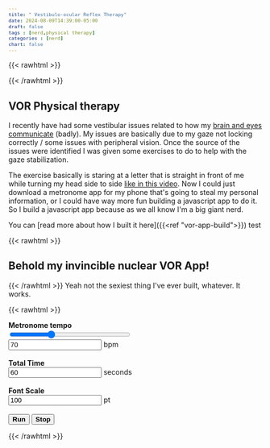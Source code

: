 ```yaml
---
title: " Vestibulo-ocular Reflex Therapy"
date: 2024-08-09T14:39:00-05:00
draft: false
tags : [nerd,physical therapy]
categories : [nerd]
chart: false
---
```


{{< rawhtml >}}
<script src="
https://cdn.jsdelivr.net/npm/js-cookie@3.0.5/dist/js.cookie.min.js
"></script>

<style>
    .target {
        font-size:36pt;
        font-weight:bold;
        position:sticky;
        border: none;  
        background:white;
        width:100%;
        height:100vh;
        top:0;
        left:0;
        z-index:100000;
        text-align: center;
        vertical-align: middle;  
        padding-top:calc(50vh - 30pt);
        display:none;
    }

    .target button {
        font-size:12pt;
    }

    label, button {
        font-weight:bold;
    }

    pre {
        font-size:80%;
    }

    .container {
        position:absolute;
        top:0;
        left:0;
        width:100%;
        height:100%;
        border: none; 
    }

    #note {
        font-size:12pt;
        font-weight:normal;
        color:black;
        position:absolute;
        top:0;
        left:0;
    }

    #drag{
        border:none; 
        display:block;
        position:absolute;
    }

    #TargetSpan{
        border: none;
    }

    .point:hover {
        cursor:pointer;
    }
  </style> 
<!--
<div class='target' id="theletter">A
<br>
<form>
<button type="button" onclick="stop();">Stop</button>
</form>
</div>
-->
{{< /rawhtml >}}

## VOR Physical therapy

I recently have had some vestibular issues related to how my [brain and eyes communicate](https://www.physio-pedia.com/Vestibulo-Ocular_Reflex) (badly). My issues are basically due to my gaze not locking correctly / some issues with peripheral vision. Once the source of the issues were identified I was given some exercises to do to help with the gaze stabilization. 


The exercise basically is staring at a letter that is straight in front of me while turning my head side to side
[like in this video](https://youtu.be/Mk7v9r4acQU?t=236). Now I could just download a metronome app for my phone that's going to steal 
my personal information, or I could have way more fun building a javascript app to do it. So I build a javascript app because as we all 
know I'm a big giant nerd.

You can [read more about how I built it here]({{<ref "vor-app-build">}}) test
<!--more--> 
{{< rawhtml >}}
<script>
    var mutants = new Audio('/inm.mp3');

    function playMutants() {
        mutants.play();
    }
</script>

<h2 class="point" onClick='playMutants()'>Behold my invincible nuclear VOR App!</h2>
{{< /rawhtml >}}
Yeah not the sexiest thing I've ever built, whatever. It works.

{{< rawhtml >}}
<form>
    <!-- <button  type="button" onclick="javascript:runProj();">Run</button > <br/> -->
    <label>Metronome tempo</label><br/>
    <input type="range" min="30" max="150" value="70" class="slider" id="tempo" onchange="settempo(this.value)" style="width:18em">
    <br/>
    <input type="text" id="tempoText" value="70" onchange="settempo2(this.value)"></input> bpm
    <br/>
    <br/>
    <label>Total Time</label><br/>
    <input type="text" id="timelimit" value="60" onchange="setTime(this.value)"></input> seconds
    <br/>
    <br/>
    <label>Font Scale</label><br/>
    <input type="text" id="fontSize" value="100" onchange="setFontScale(this.value)"></input> pt
    <br/>
    <br/>
    <button type="button" onclick="run();">Run</button>
    <button type="button" onclick="stop();">Stop</button>
    <!-- <button type="button" onclick="show();">Show!</button> -->
</form>

<script>
    var running = false;
    var timeLimit = 60.0;
    var tempo = 70;
    var delay = 1000.0 * 60.0 / tempo;
    var tick = new Audio('/metronome.mp3');
    var booong = new Audio('/boooong.mp3');
    var endTime = Date.now();

    var calcTop = 0;
    var calcLeft = 0;
    var fontScalar = 24;
    //audio.play();
    var updatingFontSize = false;

    function isNumber(value) {
    return typeof value === 'number';
    }

    function settempo(v) {
        tempo = v
        delay = 1000.0 * 60.0 / tempo - 24.0;
        document.getElementById("tempoText").value = tempo;
    }


    function settempo2(v) {
        tempo = v;
        delay = 1000.0 * 60.0 / tempo; // - 24.0;
        document.getElementById("tempo").value = tempo;
        //runProj(); 
    }

    function setFontScale(v) {
        if (updatingFontSize) {return;}

        fontScaler = parseInt(v);
        //console.log(fontScaler);
        document.getElementById("TargetSpan").style.fontSize = v + "pt"
    }

    function setFontScale2(v) {
        //alert(v);
        //setFontScale(v);
        fontScaler = v;
        updatingFontSize = true;
        document.getElementById("TargetSpan").style.fontSize = v + "pt"
        document.getElementById("fontSize").value = v;
        updatingFontSize = false;
    }

    function setTime(v) {
        //console.log(v);
        timeLimit = v;
    }    
  
    function run() {
        keycapon();
        disableScroll();
        //console.log(timeLimit);
        document.getElementById("theletter").style.display="block";
        dragElement(document.getElementById("drag"));
        //console.log('run');
        running = true;

        tick = new Audio('/metronome.mp3');
        tick.addEventListener("ended",runFirst);
        tick.play();
    }

    function runFirst() {
        //tick.onended = nothing;
        tick.removeEventListener("ended",runFirst);
        var dt = new Date();
        endTime = new Date(dt.getTime() + 1000 * timeLimit);  
        //runSub();
        setTimeout(runSub, delay);

    }

    function runSub() {
        //console.log("Current time: " + Date.now().toString() + " :: End Time: " + endTime.toString() );
        if (Date.now() > endTime) {
            running = false;
            document.getElementById("theletter").style.display="none";
            booong.play();
        }
        if (running) { 
            tick.play();
            setTimeout(runSub, delay);
        } 
    }

    function show() {
        document.getElementById("theletter").style.display="block";
        dragElement(document.getElementById("drag"));
        //console.log(document.getElementById("TargetSpan").offsetWidth);
    }

    function stop() {
        keycapoff();
        document.getElementById("theletter").style.display="none";
        running = false;

        updatingFontSize = true;
        //document.getElementById("TargetSpan").style.fontSize = fontScaler + "pt"
        document.getElementById('fontSize').value = fontScaler;
        updatingFontSize = false;


        var cookie = createCookieValue(calcTop,calcLeft, fontScaler);
        //console.log(fontScaler);
        setCookie("vor.carltracy.com",cookie,24);
        enableScroll();


    }

    
    function createCookieValue(top,left,fs) {
        var obj = new Object();
        obj.top = top;
        obj.left = left;
        obj.fontScaler = fs;
        //console.log(fs);
        var ret = JSON.stringify(obj);
        return obj;
    }


   function setCookie(cname,obj,exdays) {
    //console.log(obj);
    Cookies.set(cname,JSON.stringify(obj),{expires: exdays});
   }

    // drag element
    function dragElement(elmnt) {
        var pos1 = 0, pos2 = 0, pos3 = 0, pos4 = 0;
        elmnt.onmousedown = dragMouseDown;
        // These should be loaded from a cookie to save the position we want
        // If they are zero there's no cookie saved so set it to the approximate
        // center of the screen
        if ((calcTop<1) || (calcLeft<1)) {
            calcTop = screen.height / 2.0 - elmnt.offsetHeight;
            calcLeft = screen.width / 2.0 - elmnt.offsetWidth;
            //console.log(calcLeft);
        }
        elmnt.style.top = calcTop + "px";
        elmnt.style.left = calcLeft + "px";


        function dragMouseDown(e) {
            e = e || window.event;
            e.preventDefault();
            // get the mouse cursor position at startup:
            pos3 = e.clientX;
            pos4 = e.clientY;
            document.onmouseup = closeDragElement;
            // call a function whenever the cursor moves:
            document.onmousemove = elementDrag;
        }

        function elementDrag(e) {
            e = e || window.event;
            e.preventDefault();
            // calculate the new cursor position:
            pos1 = pos3 - e.clientX;
            pos2 = pos4 - e.clientY;
            pos3 = e.clientX;
            pos4 = e.clientY;
            // set the element's new position:

            calcTop = (elmnt.offsetTop - pos2);
            calcLeft = (elmnt.offsetLeft - pos1);
            elmnt.style.top = calcTop + "px";
            elmnt.style.left = calcLeft + "px";


        }

        function closeDragElement() {
            // stop moving when mouse button is released:
            document.onmouseup = null;
            document.onmousemove = null;

            //console.log(calcTop);
            //console.log(calcLeft);
            var cookie = createCookieValue(calcTop,calcLeft, fontScaler);
            //console.log(cookie);
            setCookie("vor.carltracy.com",cookie,24);

        }
    }

    // capture keydown events
    function keycapon() {
        document.addEventListener('keydown', keycapcallback);

    }

    function keycapoff() {
        document.removeEventListener('keydown',keycapcallback);
    }

    function keycapcallback(event) {

        kc = event.keyCode;
        //console.log(kc);

        if (kc == 38) {
            setFontScale2(parseInt(fontScaler) + 1);
        }
        if (kc== 40) {
            setFontScale2(parseInt(fontScaler) - 1);
        }
        if (kc== 27) {
            stop();
            return;
        }

        var cookie = createCookieValue(calcTop,calcLeft, fontScaler);
        //console.log(cookie);
        setCookie("vor.carltracy.com",cookie,24);

    }

    var yOffset = 0;
    function disableScroll() {
        //alert('disable scroll');
        console.log("disable scroll");
        console.log(window.pageYOffset);
        yOffset = window.pageYOffset;
        // Get the current page scroll position
        scrollTop =
            window.pageYOffset ||
            document.documentElement.scrollTop;
        scrollLeft =
            window.pageXOffset ||
            document.documentElement.scrollLeft,

            // if any scroll is attempted,
            // set this to the previous value
            window.onscroll = function () {
                window.scrollTo(scrollLeft, scrollTop);
            };
    }

    function enableScroll() {
        //console.log(window.pageYOffset);
        //window.pageYOffset = yOffset;  
        window.scrollTo(0,yOffset);    
        console.log(window.pageYOffset);

        window.onscroll = function () { };

    }

    window.onload = function() {
        var test = Cookies.get("vor.carltracy.com"); // getCookie("vor.carltracy.com");
        var test2 = JSON.parse(test);       

        if ( (typeof test2["top"] !== 'undefined') && (typeof test2["left"] !== 'undefined'))   {
            //console.log("Cookie!")
            calcTop = test2["top"];
            calcLeft = test2["left"];
        } else {
            calcTop = 0;
            calcLeft = 0;
            //console.log("No cookie!");
        }

        if (typeof test2["fontScaler"] !== 'undefined') {
            fontScaler = test2["fontScaler"];
        } else {
            fontScaler = 24;
        }
        setFontScale2(fontScaler);

        //document.getElementById("fontSize").value =   fontScaler;
    }

    var parent = document.body;  
    var div = document.createElement('div');
    div.classList.add('target');
    div.id='theletter'
    div.innerHTML = '<div class="container"><div id="note"><p>Drag the "A" so that it is directly in front of your eyes. The page will save the position in a cookie for the next time you visit!</p>' + 
    '<p><ul style="text-align:left"><li>Use the up arrow to increase font size</li>' + 
    '<li>Use the down arrow to decrease font size</li>' + 
    '<li>Use the escape key or the stop button to stop</li></ul></p>' + 
    '<div style="clear:both"><form style="text-align:left"> <button type="button" onclick="stop();">Stop</button></form></div>' + 
        '<div id="drag"><span id="TargetSpan">A</span><br/></div></div>'
    '</div>'+
    parent.insertBefore(div, parent.firstChild);    

    updatingFontSize = false;
</script>


{{< /rawhtml >}}





